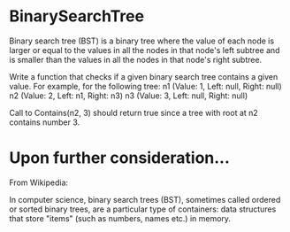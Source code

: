 # BinarySearchTree

Binary search tree (BST) is a binary tree where the value of each node is larger or equal to the values in all the nodes in that node's left subtree and is smaller than the values in all the nodes in that node's right subtree.

Write a function that checks if a given binary search tree contains a given value.
For example, for the following tree:
n1 (Value: 1, Left: null, Right: null)
n2 (Value: 2, Left: n1, Right: n3)
n3 (Value: 3, Left: null, Right: null)

Call to Contains(n2, 3) should return true since a tree with root at n2 contains number 3.

# Upon further consideration... 

From Wikipedia: 

In computer science, binary search trees (BST), sometimes called ordered or sorted binary trees, are a particular type of containers: data structures that store "items" (such as numbers, names etc.) in memory.
